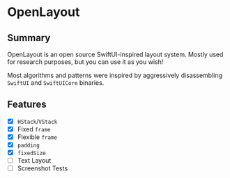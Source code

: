 # OpenLayout

## Summary

OpenLayout is an open source SwiftUI-inspired layout system. Mostly used for research purposes, but you can use it as you wish!

Most algorithms and patterns were inspired by aggressively disassembling `SwiftUI` and `SwiftUICore` binaries.

## Features
- [x] `HStack`/`VStack`
- [x] Fixed `frame`
- [x] Flexible `frame`
- [x] `padding`
- [x] `fixedSize`
- [ ] Text Layout
- [ ] Screenshot Tests
